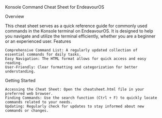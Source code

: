 Konsole Command Cheat Sheet for EndeavourOS

Overview

This cheat sheet serves as a quick reference guide for commonly used commands in the Konsole terminal on EndeavourOS. It is designed to help you navigate and utilize the terminal efficiently, whether you are a beginner or an experienced user.
Features

    Comprehensive Command List: A regularly updated collection of essential commands for daily tasks.
    Easy Navigation: The HTML format allows for quick access and easy reading.
    User-Friendly: Clear formatting and categorization for better understanding.

Getting Started

    Accessing the Cheat Sheet: Open the cheatsheet.html file in your preferred web browser.
    Finding Commands: Use the search function (Ctrl + F) to quickly locate commands related to your needs.
    Updating: Regularly check for updates to stay informed about new commands or changes.
